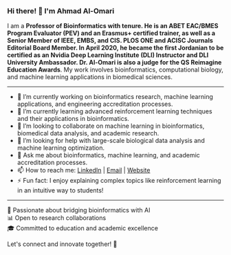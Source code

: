 
### Hi there! 👋 I'm Ahmad Al-Omari

I am a **Professor of Bioinformatics with tenure. He is an ABET EAC/BMES Program Evaluator (PEV) and an Erasmus+ certified trainer, as well as a Senior Member of IEEE, EMBS, and CIS. PLOS ONE and ACISC Journals Editorial Board Member. In April 2020, he became the first Jordanian to be certified as an Nvidia Deep Learning Institute (DLI) Instructor and DLI University Ambassador. Dr. Al-Omari is also a judge for the QS Reimagine Education Awards**. My work involves bioinformatics, computational biology, and machine learning applications in biomedical sciences.

---

- 🔭 I’m currently working on bioinformatics research, machine learning applications, and engineering accreditation processes.
- 🌱 I’m currently learning advanced reinforcement learning techniques and their applications in bioinformatics.
- 👯 I’m looking to collaborate on machine learning in bioinformatics, biomedical data analysis, and academic research.
- 🤔 I’m looking for help with large-scale biological data analysis and machine learning optimization.
- 💬 Ask me about bioinformatics, machine learning, and academic accreditation processes.
- 📫 How to reach me: [LinkedIn](https://www.linkedin.com/in/ahmad-al-omari-219b6071/) | [Email](aomari@yu.edu.jo) | [Website](https://fmd.yu.edu.jo/facweb/HomePage.aspx?AcadURL=amomari) 
- ⚡ Fun fact: I enjoy explaining complex topics like reinforcement learning in an intuitive way to students!

---

🧬 Passionate about bridging bioinformatics with AI  
📊 Open to research collaborations  
🎓 Committed to education and academic excellence  

Let's connect and innovate together! 🚀
